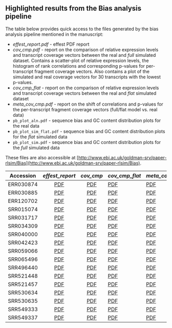 ## Highlighted results from the Bias analysis pipeline

The table below provides quick access to the files generated by the bias analysis pipeline
mentioned in the manuscript:

- *effest_report.pdf*   - effest PDF report
- *cov_cmp.pdf*         - report on the comparison of relative expression levels and transcript coverage vectors between the real and *full* simulated dataset. Contains a scatter-plot of relative expression levels, the histogram of rank correlations and corresponding p-values for per-transcript fragment coverage vectors. Also contains a plot of the simulated and real coverage vectors for 30 transcripts with the lowest p-values.
- *cov_cmp_flat*        - report on the comparison of relative expression levels and transcript coverage vectors between the real and *flat* simulated dataset
- *meta_cov_cmp.pdf*    - report on the shift of correlations and p-values for the per-transcript fragment coverage vectors (full/flat model vs. real data)
- `pb_plot_aln.pdf` - sequence bias and GC content distribution plots for the real data
- `pb_plot_sim_flat.pdf` - sequence bias and GC content distribution plots for the *flat* simulated data
- `pb_plot_sim.pdf` - sequence bias and GC content distribution plots for the *full* simulated data


These files are also accessible at [http://www.ebi.ac.uk/goldman-srv/paper-rlsim/Bias](http://www.ebi.ac.uk/goldman-srv/paper-rlsim/Bias).

| Accession  |    *effest_report*           | *cov_cmp* | *cov_cmp_flat* |  *meta_cov_cmp*  | *pb_plot_aln* | *pb_plot_sim* | *pb_plot_sim_flat* |
|:----------:|:--------------------------------:|:-------------:|:-------------------|:---------------------|:-----------------:|:------------------:|:----------------------:|
| ERR030874 | [PDF](http://www.ebi.ac.uk/goldman-srv/paper-rlsim/Bias/ERR030874/log/effest_report.pdf)| [PDF](http://www.ebi.ac.uk/goldman-srv/paper-rlsim/Bias/ERR030874/log/cov_cmp.pdf)| [PDF](http://www.ebi.ac.uk/goldman-srv/paper-rlsim/Bias/ERR030874/log/cov_cmp_flat.pdf)| [PDF](http://www.ebi.ac.uk/goldman-srv/paper-rlsim/Bias/ERR030874/log/meta_cov_cmp.pdf)| [PDF](http://www.ebi.ac.uk/goldman-srv/paper-rlsim/Bias/ERR030874/log/pb_plot_aln.pdf)| [PDF](http://www.ebi.ac.uk/goldman-srv/paper-rlsim/Bias/ERR030874/log/pb_plot_sim.pdf)| [PDF](http://www.ebi.ac.uk/goldman-srv/paper-rlsim/Bias/ERR030874/log/pb_plot_sim_flat.pdf) |
| ERR030885 | [PDF](http://www.ebi.ac.uk/goldman-srv/paper-rlsim/Bias/ERR030885/log/effest_report.pdf)| [PDF](http://www.ebi.ac.uk/goldman-srv/paper-rlsim/Bias/ERR030885/log/cov_cmp.pdf)| [PDF](http://www.ebi.ac.uk/goldman-srv/paper-rlsim/Bias/ERR030885/log/cov_cmp_flat.pdf)| [PDF](http://www.ebi.ac.uk/goldman-srv/paper-rlsim/Bias/ERR030885/log/meta_cov_cmp.pdf)| [PDF](http://www.ebi.ac.uk/goldman-srv/paper-rlsim/Bias/ERR030885/log/pb_plot_aln.pdf)| [PDF](http://www.ebi.ac.uk/goldman-srv/paper-rlsim/Bias/ERR030885/log/pb_plot_sim.pdf)| [PDF](http://www.ebi.ac.uk/goldman-srv/paper-rlsim/Bias/ERR030885/log/pb_plot_sim_flat.pdf) |
| ERR120702 | [PDF](http://www.ebi.ac.uk/goldman-srv/paper-rlsim/Bias/ERR120702/log/effest_report.pdf)| [PDF](http://www.ebi.ac.uk/goldman-srv/paper-rlsim/Bias/ERR120702/log/cov_cmp.pdf)| [PDF](http://www.ebi.ac.uk/goldman-srv/paper-rlsim/Bias/ERR120702/log/cov_cmp_flat.pdf)| [PDF](http://www.ebi.ac.uk/goldman-srv/paper-rlsim/Bias/ERR120702/log/meta_cov_cmp.pdf)| [PDF](http://www.ebi.ac.uk/goldman-srv/paper-rlsim/Bias/ERR120702/log/pb_plot_aln.pdf)| [PDF](http://www.ebi.ac.uk/goldman-srv/paper-rlsim/Bias/ERR120702/log/pb_plot_sim.pdf)| [PDF](http://www.ebi.ac.uk/goldman-srv/paper-rlsim/Bias/ERR120702/log/pb_plot_sim_flat.pdf) |
| SRR015074 | [PDF](http://www.ebi.ac.uk/goldman-srv/paper-rlsim/Bias/SRR015074/log/effest_report.pdf)| [PDF](http://www.ebi.ac.uk/goldman-srv/paper-rlsim/Bias/SRR015074/log/cov_cmp.pdf)| [PDF](http://www.ebi.ac.uk/goldman-srv/paper-rlsim/Bias/SRR015074/log/cov_cmp_flat.pdf)| [PDF](http://www.ebi.ac.uk/goldman-srv/paper-rlsim/Bias/SRR015074/log/meta_cov_cmp.pdf)| [PDF](http://www.ebi.ac.uk/goldman-srv/paper-rlsim/Bias/SRR015074/log/pb_plot_aln.pdf)| [PDF](http://www.ebi.ac.uk/goldman-srv/paper-rlsim/Bias/SRR015074/log/pb_plot_sim.pdf)| [PDF](http://www.ebi.ac.uk/goldman-srv/paper-rlsim/Bias/SRR015074/log/pb_plot_sim_flat.pdf) |
| SRR031717 | [PDF](http://www.ebi.ac.uk/goldman-srv/paper-rlsim/Bias/SRR031717/log/effest_report.pdf)| [PDF](http://www.ebi.ac.uk/goldman-srv/paper-rlsim/Bias/SRR031717/log/cov_cmp.pdf)| [PDF](http://www.ebi.ac.uk/goldman-srv/paper-rlsim/Bias/SRR031717/log/cov_cmp_flat.pdf)| [PDF](http://www.ebi.ac.uk/goldman-srv/paper-rlsim/Bias/SRR031717/log/meta_cov_cmp.pdf)| [PDF](http://www.ebi.ac.uk/goldman-srv/paper-rlsim/Bias/SRR031717/log/pb_plot_aln.pdf)| [PDF](http://www.ebi.ac.uk/goldman-srv/paper-rlsim/Bias/SRR031717/log/pb_plot_sim.pdf)| [PDF](http://www.ebi.ac.uk/goldman-srv/paper-rlsim/Bias/SRR031717/log/pb_plot_sim_flat.pdf) |
| SRR034309 | [PDF](http://www.ebi.ac.uk/goldman-srv/paper-rlsim/Bias/SRR034309/log/effest_report.pdf)| [PDF](http://www.ebi.ac.uk/goldman-srv/paper-rlsim/Bias/SRR034309/log/cov_cmp.pdf)| [PDF](http://www.ebi.ac.uk/goldman-srv/paper-rlsim/Bias/SRR034309/log/cov_cmp_flat.pdf)| [PDF](http://www.ebi.ac.uk/goldman-srv/paper-rlsim/Bias/SRR034309/log/meta_cov_cmp.pdf)| [PDF](http://www.ebi.ac.uk/goldman-srv/paper-rlsim/Bias/SRR034309/log/pb_plot_aln.pdf)| [PDF](http://www.ebi.ac.uk/goldman-srv/paper-rlsim/Bias/SRR034309/log/pb_plot_sim.pdf)| [PDF](http://www.ebi.ac.uk/goldman-srv/paper-rlsim/Bias/SRR034309/log/pb_plot_sim_flat.pdf) |
| SRR040000 | [PDF](http://www.ebi.ac.uk/goldman-srv/paper-rlsim/Bias/SRR040000/log/effest_report.pdf)| [PDF](http://www.ebi.ac.uk/goldman-srv/paper-rlsim/Bias/SRR040000/log/cov_cmp.pdf)| [PDF](http://www.ebi.ac.uk/goldman-srv/paper-rlsim/Bias/SRR040000/log/cov_cmp_flat.pdf)| [PDF](http://www.ebi.ac.uk/goldman-srv/paper-rlsim/Bias/SRR040000/log/meta_cov_cmp.pdf)| [PDF](http://www.ebi.ac.uk/goldman-srv/paper-rlsim/Bias/SRR040000/log/pb_plot_aln.pdf)| [PDF](http://www.ebi.ac.uk/goldman-srv/paper-rlsim/Bias/SRR040000/log/pb_plot_sim.pdf)| [PDF](http://www.ebi.ac.uk/goldman-srv/paper-rlsim/Bias/SRR040000/log/pb_plot_sim_flat.pdf) |
| SRR042423 | [PDF](http://www.ebi.ac.uk/goldman-srv/paper-rlsim/Bias/SRR042423/log/effest_report.pdf)| [PDF](http://www.ebi.ac.uk/goldman-srv/paper-rlsim/Bias/SRR042423/log/cov_cmp.pdf)| [PDF](http://www.ebi.ac.uk/goldman-srv/paper-rlsim/Bias/SRR042423/log/cov_cmp_flat.pdf)| [PDF](http://www.ebi.ac.uk/goldman-srv/paper-rlsim/Bias/SRR042423/log/meta_cov_cmp.pdf)| [PDF](http://www.ebi.ac.uk/goldman-srv/paper-rlsim/Bias/SRR042423/log/pb_plot_aln.pdf)| [PDF](http://www.ebi.ac.uk/goldman-srv/paper-rlsim/Bias/SRR042423/log/pb_plot_sim.pdf)| [PDF](http://www.ebi.ac.uk/goldman-srv/paper-rlsim/Bias/SRR042423/log/pb_plot_sim_flat.pdf) |
| SRR059066 | [PDF](http://www.ebi.ac.uk/goldman-srv/paper-rlsim/Bias/SRR059066/log/effest_report.pdf)| [PDF](http://www.ebi.ac.uk/goldman-srv/paper-rlsim/Bias/SRR059066/log/cov_cmp.pdf)| [PDF](http://www.ebi.ac.uk/goldman-srv/paper-rlsim/Bias/SRR059066/log/cov_cmp_flat.pdf)| [PDF](http://www.ebi.ac.uk/goldman-srv/paper-rlsim/Bias/SRR059066/log/meta_cov_cmp.pdf)| [PDF](http://www.ebi.ac.uk/goldman-srv/paper-rlsim/Bias/SRR059066/log/pb_plot_aln.pdf)| [PDF](http://www.ebi.ac.uk/goldman-srv/paper-rlsim/Bias/SRR059066/log/pb_plot_sim.pdf)| [PDF](http://www.ebi.ac.uk/goldman-srv/paper-rlsim/Bias/SRR059066/log/pb_plot_sim_flat.pdf) |
| SRR065496 | [PDF](http://www.ebi.ac.uk/goldman-srv/paper-rlsim/Bias/SRR065496/log/effest_report.pdf)| [PDF](http://www.ebi.ac.uk/goldman-srv/paper-rlsim/Bias/SRR065496/log/cov_cmp.pdf)| [PDF](http://www.ebi.ac.uk/goldman-srv/paper-rlsim/Bias/SRR065496/log/cov_cmp_flat.pdf)| [PDF](http://www.ebi.ac.uk/goldman-srv/paper-rlsim/Bias/SRR065496/log/meta_cov_cmp.pdf)| [PDF](http://www.ebi.ac.uk/goldman-srv/paper-rlsim/Bias/SRR065496/log/pb_plot_aln.pdf)| [PDF](http://www.ebi.ac.uk/goldman-srv/paper-rlsim/Bias/SRR065496/log/pb_plot_sim.pdf)| [PDF](http://www.ebi.ac.uk/goldman-srv/paper-rlsim/Bias/SRR065496/log/pb_plot_sim_flat.pdf) |
| SRR496440 | [PDF](http://www.ebi.ac.uk/goldman-srv/paper-rlsim/Bias/SRR496440/log/effest_report.pdf)| [PDF](http://www.ebi.ac.uk/goldman-srv/paper-rlsim/Bias/SRR496440/log/cov_cmp.pdf)| [PDF](http://www.ebi.ac.uk/goldman-srv/paper-rlsim/Bias/SRR496440/log/cov_cmp_flat.pdf)| [PDF](http://www.ebi.ac.uk/goldman-srv/paper-rlsim/Bias/SRR496440/log/meta_cov_cmp.pdf)| [PDF](http://www.ebi.ac.uk/goldman-srv/paper-rlsim/Bias/SRR496440/log/pb_plot_aln.pdf)| [PDF](http://www.ebi.ac.uk/goldman-srv/paper-rlsim/Bias/SRR496440/log/pb_plot_sim.pdf)| [PDF](http://www.ebi.ac.uk/goldman-srv/paper-rlsim/Bias/SRR496440/log/pb_plot_sim_flat.pdf) |
| SRR521448 | [PDF](http://www.ebi.ac.uk/goldman-srv/paper-rlsim/Bias/SRR521448/log/effest_report.pdf)| [PDF](http://www.ebi.ac.uk/goldman-srv/paper-rlsim/Bias/SRR521448/log/cov_cmp.pdf)| [PDF](http://www.ebi.ac.uk/goldman-srv/paper-rlsim/Bias/SRR521448/log/cov_cmp_flat.pdf)| [PDF](http://www.ebi.ac.uk/goldman-srv/paper-rlsim/Bias/SRR521448/log/meta_cov_cmp.pdf)| [PDF](http://www.ebi.ac.uk/goldman-srv/paper-rlsim/Bias/SRR521448/log/pb_plot_aln.pdf)| [PDF](http://www.ebi.ac.uk/goldman-srv/paper-rlsim/Bias/SRR521448/log/pb_plot_sim.pdf)| [PDF](http://www.ebi.ac.uk/goldman-srv/paper-rlsim/Bias/SRR521448/log/pb_plot_sim_flat.pdf) |
| SRR521457 | [PDF](http://www.ebi.ac.uk/goldman-srv/paper-rlsim/Bias/SRR521457/log/effest_report.pdf)| [PDF](http://www.ebi.ac.uk/goldman-srv/paper-rlsim/Bias/SRR521457/log/cov_cmp.pdf)| [PDF](http://www.ebi.ac.uk/goldman-srv/paper-rlsim/Bias/SRR521457/log/cov_cmp_flat.pdf)| [PDF](http://www.ebi.ac.uk/goldman-srv/paper-rlsim/Bias/SRR521457/log/meta_cov_cmp.pdf)| [PDF](http://www.ebi.ac.uk/goldman-srv/paper-rlsim/Bias/SRR521457/log/pb_plot_aln.pdf)| [PDF](http://www.ebi.ac.uk/goldman-srv/paper-rlsim/Bias/SRR521457/log/pb_plot_sim.pdf)| [PDF](http://www.ebi.ac.uk/goldman-srv/paper-rlsim/Bias/SRR521457/log/pb_plot_sim_flat.pdf) |
| SRR530634 | [PDF](http://www.ebi.ac.uk/goldman-srv/paper-rlsim/Bias/SRR530634/log/effest_report.pdf)| [PDF](http://www.ebi.ac.uk/goldman-srv/paper-rlsim/Bias/SRR530634/log/cov_cmp.pdf)| [PDF](http://www.ebi.ac.uk/goldman-srv/paper-rlsim/Bias/SRR530634/log/cov_cmp_flat.pdf)| [PDF](http://www.ebi.ac.uk/goldman-srv/paper-rlsim/Bias/SRR530634/log/meta_cov_cmp.pdf)| [PDF](http://www.ebi.ac.uk/goldman-srv/paper-rlsim/Bias/SRR530634/log/pb_plot_aln.pdf)| [PDF](http://www.ebi.ac.uk/goldman-srv/paper-rlsim/Bias/SRR530634/log/pb_plot_sim.pdf)| [PDF](http://www.ebi.ac.uk/goldman-srv/paper-rlsim/Bias/SRR530634/log/pb_plot_sim_flat.pdf) |
| SRR530635 | [PDF](http://www.ebi.ac.uk/goldman-srv/paper-rlsim/Bias/SRR530635/log/effest_report.pdf)| [PDF](http://www.ebi.ac.uk/goldman-srv/paper-rlsim/Bias/SRR530635/log/cov_cmp.pdf)| [PDF](http://www.ebi.ac.uk/goldman-srv/paper-rlsim/Bias/SRR530635/log/cov_cmp_flat.pdf)| [PDF](http://www.ebi.ac.uk/goldman-srv/paper-rlsim/Bias/SRR530635/log/meta_cov_cmp.pdf)| [PDF](http://www.ebi.ac.uk/goldman-srv/paper-rlsim/Bias/SRR530635/log/pb_plot_aln.pdf)| [PDF](http://www.ebi.ac.uk/goldman-srv/paper-rlsim/Bias/SRR530635/log/pb_plot_sim.pdf)| [PDF](http://www.ebi.ac.uk/goldman-srv/paper-rlsim/Bias/SRR530635/log/pb_plot_sim_flat.pdf) |
| SRR549333 | [PDF](http://www.ebi.ac.uk/goldman-srv/paper-rlsim/Bias/SRR549333/log/effest_report.pdf)| [PDF](http://www.ebi.ac.uk/goldman-srv/paper-rlsim/Bias/SRR549333/log/cov_cmp.pdf)| [PDF](http://www.ebi.ac.uk/goldman-srv/paper-rlsim/Bias/SRR549333/log/cov_cmp_flat.pdf)| [PDF](http://www.ebi.ac.uk/goldman-srv/paper-rlsim/Bias/SRR549333/log/meta_cov_cmp.pdf)| [PDF](http://www.ebi.ac.uk/goldman-srv/paper-rlsim/Bias/SRR549333/log/pb_plot_aln.pdf)| [PDF](http://www.ebi.ac.uk/goldman-srv/paper-rlsim/Bias/SRR549333/log/pb_plot_sim.pdf)| [PDF](http://www.ebi.ac.uk/goldman-srv/paper-rlsim/Bias/SRR549333/log/pb_plot_sim_flat.pdf) |
| SRR549337 | [PDF](http://www.ebi.ac.uk/goldman-srv/paper-rlsim/Bias/SRR549337/log/effest_report.pdf)| [PDF](http://www.ebi.ac.uk/goldman-srv/paper-rlsim/Bias/SRR549337/log/cov_cmp.pdf)| [PDF](http://www.ebi.ac.uk/goldman-srv/paper-rlsim/Bias/SRR549337/log/cov_cmp_flat.pdf)| [PDF](http://www.ebi.ac.uk/goldman-srv/paper-rlsim/Bias/SRR549337/log/meta_cov_cmp.pdf)| [PDF](http://www.ebi.ac.uk/goldman-srv/paper-rlsim/Bias/SRR549337/log/pb_plot_aln.pdf)| [PDF](http://www.ebi.ac.uk/goldman-srv/paper-rlsim/Bias/SRR549337/log/pb_plot_sim.pdf)| [PDF](http://www.ebi.ac.uk/goldman-srv/paper-rlsim/Bias/SRR549337/log/pb_plot_sim_flat.pdf) |

